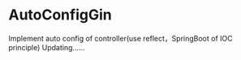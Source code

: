 # AutoConfigGin
Implement auto config of controller(use reflect，SpringBoot of IOC  principle)
Updating……
